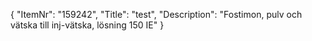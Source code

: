 {
  "ItemNr": "159242",
  "Title": "test",
  "Description": "Fostimon, pulv och vätska till inj-vätska, lösning 150 IE"
}